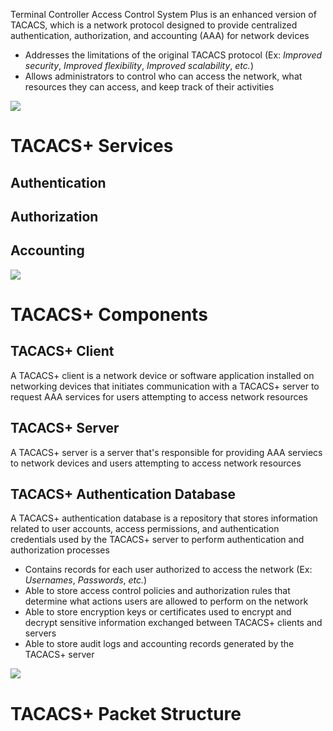 Terminal Controller Access Control System Plus is an enhanced version of TACACS, which is a network protocol designed to provide centralized authentication, authorization, and accounting (AAA) for network devices 

* Addresses the limitations of the original TACACS protocol (Ex: *Improved security*, *Improved flexibility*, *Improved scalability*, *etc.*)
* Allows administrators to control who can access the network, what resources they can access, and keep track of their activities

![](https://github.com/JonmarCorpuz/SecondBrain/blob/main/Assets/Whitespace.png)

# TACACS+ Services

## Authentication

## Authorization

## Accounting

![](https://github.com/JonmarCorpuz/SecondBrain/blob/main/Assets/Whitespace.png)

# TACACS+ Components

## TACACS+ Client

A TACACS+ client is a network device or software application installed on networking devices that initiates communication with a TACACS+ server to request AAA services for users attempting to access network resources

## TACACS+ Server

A TACACS+ server is a server that's responsible for providing AAA serviecs to network devices and users attempting to access network resources

## TACACS+ Authentication Database

A TACACS+ authentication database is a repository that stores information related to user accounts, access permissions, and authentication credentials used by the TACACS+ server to perform authentication and authorization processes

* Contains records for each user authorized to access the network (Ex: *Usernames*, *Passwords*, *etc.*)
* Able to store access control policies and authorization rules that determine what actions users are allowed to perform on the network
* Able to store encryption keys or certificates used to encrypt and decrypt sensitive information exchanged between TACACS+ clients and servers
* Able to store audit logs and accounting records generated by the TACACS+ server

![](https://github.com/JonmarCorpuz/SecondBrain/blob/main/Assets/Whitespace.png)

# TACACS+ Packet Structure

